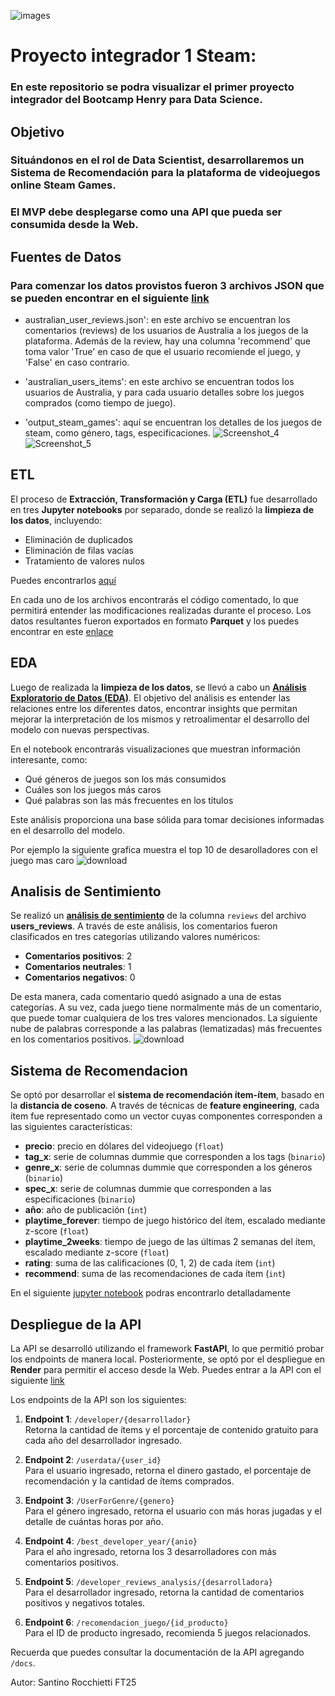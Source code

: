 
![images](https://github.com/user-attachments/assets/2c559b96-5d09-48dd-b395-111783fee614)


# Proyecto integrador 1 Steam:

### En este repositorio se podra visualizar el primer proyecto integrador del Bootcamp Henry para Data Science.



## Objetivo


### Situándonos en el rol de Data Scientist, desarrollaremos un Sistema de Recomendación para la plataforma de videojuegos online Steam Games. 

### El MVP debe desplegarse como una API que pueda ser consumida desde la Web.



## Fuentes de Datos

### Para comenzar los datos provistos fueron 3 archivos JSON que se pueden encontrar en el siguiente [link](https://drive.google.com/drive/folders/1HqBG2-sUkz_R3h1dZU5F2uAzpRn7BSpj)

- australian_user_reviews.json': en este archivo se encuentran los comentarios (reviews) de los usuarios de Australia a los juegos de la plataforma. Además de la review, hay una columna 'recommend' que toma valor 'True' en caso de que el usuario recomiende el juego, y 'False' en caso contrario.

  
- 'australian_users_items': en este archivo se encuentran todos los usuarios de Australia, y para cada usuario detalles sobre los juegos comprados (como tiempo de juego).

  
- 'output_steam_games': aquí se encuentran los detalles de los juegos de steam, como género, tags, especificaciones.
![Screenshot_4](https://github.com/user-attachments/assets/cdb03c4a-6431-43ef-945b-9ba9910a3038)
![Screenshot_5](https://github.com/user-attachments/assets/25a57250-c3af-4cea-b341-d95bc8906e5e)


## ETL


El proceso de **Extracción, Transformación y Carga (ETL)** fue desarrollado en tres **Jupyter notebooks** por separado, donde se realizó la **limpieza de los datos**, incluyendo:

- Eliminación de duplicados
- Eliminación de filas vacías
- Tratamiento de valores nulos

Puedes encontrarlos [aquí](https://github.com/Santino-Rocchietti/P1-Steam/tree/main/ETL)


En cada uno de los archivos encontrarás el código comentado, lo que permitirá entender las modificaciones realizadas durante el proceso. Los datos resultantes fueron exportados en formato **Parquet** y los puedes encontrar en este [enlace](https://github.com/Santino-Rocchietti/P1-Steam/tree/main/Clean%20Data)


## EDA

Luego de realizada la **limpieza de los datos**, se llevó a cabo un [**Análisis Exploratorio de Datos (EDA)**](https://github.com/Santino-Rocchietti/P1-Steam/blob/main/EDA_steam.ipynb). El objetivo del análisis es entender las relaciones entre los diferentes datos, encontrar insights que permitan mejorar la interpretación de los mismos y retroalimentar el desarrollo del modelo con nuevas perspectivas.

En el notebook encontrarás visualizaciones que muestran información interesante, como:

- Qué géneros de juegos son los más consumidos
- Cuáles son los juegos más caros
- Qué palabras son las más frecuentes en los títulos

Este análisis proporciona una base sólida para tomar decisiones informadas en el desarrollo del modelo.

Por ejemplo la siguiente grafica muestra el top 10 de desarolladores con el juego mas caro
![download](https://github.com/user-attachments/assets/30c343b7-415a-4d91-8d8f-cd5e36859a0a)

## Analisis de Sentimiento

Se realizó un [**análisis de sentimiento**](https://github.com/Santino-Rocchietti/P1-Steam/blob/main/sentiment_analysis.ipynb) de la columna `reviews` del archivo **users_reviews**. A través de este análisis, los comentarios fueron clasificados en tres categorías utilizando valores numéricos:

- **Comentarios positivos**: 2
- **Comentarios neutrales**: 1
- **Comentarios negativos**: 0

De esta manera, cada comentario quedó asignado a una de estas categorías. A su vez, cada juego tiene normalmente más de un comentario, que puede tomar cualquiera de los tres valores mencionados.
La siguiente nube de palabras corresponde a las palabras (lematizadas) más frecuentes en los comentarios positivos.
![download](https://github.com/user-attachments/assets/0d08f578-c34c-4a24-8cd4-4e4946096202)


## Sistema de Recomendacion

Se optó por desarrollar el **sistema de recomendación ítem-ítem**, basado en la **distancia de coseno**. A través de técnicas de **feature engineering**, cada ítem fue representado como un vector cuyas componentes corresponden a las siguientes características:

- **precio**: precio en dólares del videojuego (`float`)
- **tag_x**: serie de columnas dummie que corresponden a los tags (`binario`)
- **genre_x**: serie de columnas dummie que corresponden a los géneros (`binario`)
- **spec_x**: serie de columnas dummie que corresponden a las especificaciones (`binario`)
- **año**: año de publicación (`int`)
- **playtime_forever**: tiempo de juego histórico del ítem, escalado mediante z-score (`float`)
- **playtime_2weeks**: tiempo de juego de las últimas 2 semanas del ítem, escalado mediante z-score (`float`)
- **rating**: suma de las calificaciones (0, 1, 2) de cada ítem (`int`)
- **recommend**: suma de las recomendaciones de cada ítem (`int`)

En el siguiente [jupyter notebook](https://github.com/Santino-Rocchietti/P1-Steam/blob/main/Sistema%20de%20Recomendacion/item_item_recom.ipynb) podras encontrarlo detalladamente


## Despliegue de la API


La API se desarrolló utilizando el framework **FastAPI**, lo que permitió probar los endpoints de manera local. Posteriormente, se optó por el despliegue en **Render** para permitir el acceso desde la Web.
Puedes entrar a la API con el siguiente [link](https://p1-steam-2.onrender.com/)

Los endpoints de la API son los siguientes:

1. **Endpoint 1**: `/developer/{desarrollador}`  
   Retorna la cantidad de ítems y el porcentaje de contenido gratuito para cada año del desarrollador ingresado.

2. **Endpoint 2**: `/userdata/{user_id}`  
   Para el usuario ingresado, retorna el dinero gastado, el porcentaje de recomendación y la cantidad de ítems comprados.

3. **Endpoint 3**: `/UserForGenre/{genero}`  
   Para el género ingresado, retorna el usuario con más horas jugadas y el detalle de cuántas horas por año.

4. **Endpoint 4**: `/best_developer_year/{anio}`  
   Para el año ingresado, retorna los 3 desarrolladores con más comentarios positivos.

5. **Endpoint 5**: `/developer_reviews_analysis/{desarrolladora}`  
   Para el desarrollador ingresado, retorna la cantidad de comentarios positivos y negativos totales.

6. **Endpoint 6**: `/recomendacion_juego/{id_producto}`  
   Para el ID de producto ingresado, recomienda 5 juegos relacionados.

Recuerda que puedes consultar la documentación de la API agregando `/docs`.





Autor: Santino Rocchietti FT25

